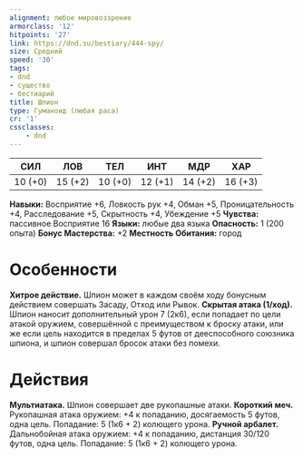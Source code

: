 ```yaml
---
alignment: любое мировоззрение
armorclass: '12'
hitpoints: '27'
link: https://dnd.su/bestiary/444-spy/
size: Средний
speed: '30'
tags:
- dnd
- существо
- бестиарий
title: Шпион
type: Гуманоид (любая раса)
cr: '1'
cssclasses:
    - dnd
---
```



| СИЛ | ЛОВ | ТЕЛ | ИНТ | МДР | ХАР |
|---|---|---|---|---|---|
| 10 (+0) | 15 (+2) | 10 (+0) | 12 (+1) | 14 (+2) | 16 (+3) |
**Навыки:** Восприятие +6, Ловкость рук +4, Обман +5, Проницательность +4, Расследование +5, Скрытность +4, Убеждение +5
**Чувства:** пассивное Восприятие 16
**Языки:** любые два языка
**Опасность:** 1 (200 опыта)
**Бонус Мастерства:** +2
**Местность Обитания:** город


# Особенности
**Хитрое действие.** Шпион может в каждом своём ходу бонусным действием совершать Засаду, Отход или Рывок.
**Скрытая атака (1/ход).** Шпион наносит дополнительный урон 7 (2к6), если попадает по цели атакой оружием, совершённой с преимуществом к броску атаки, или же если цель находится в пределах 5 футов от дееспособного союзника шпиона, и шпион совершал бросок атаки без помехи.


# Действия
**Мультиатака.** Шпион совершает две рукопашные атаки.
**Короткий меч.** Рукопашная атака оружием: +4 к попаданию, досягаемость 5 футов, одна цель. Попадание: 5 (1к6 + 2) колющего урона.
**Ручной арбалет.** Дальнобойная атака оружием: +4 к попаданию, дистанция 30/120 футов, одна цель. Попадание: 5 (1к6 + 2) колющего урона.